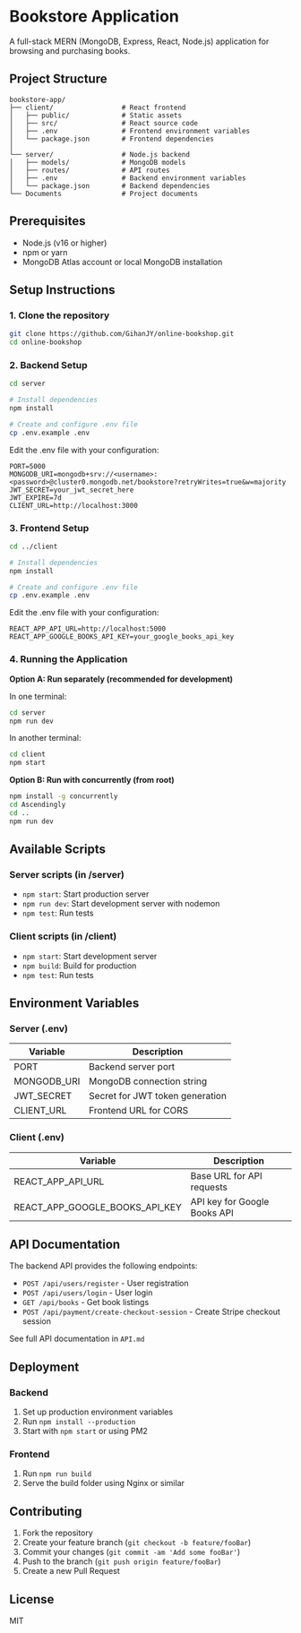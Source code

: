 # Bookstore Application

A full-stack MERN (MongoDB, Express, React, Node.js) application for browsing and purchasing books.

## Project Structure
```
bookstore-app/
├── client/                 # React frontend
│   ├── public/             # Static assets
│   ├── src/                # React source code
│   ├── .env                # Frontend environment variables
│   └── package.json        # Frontend dependencies
│
└── server/                 # Node.js backend
│   ├── models/             # MongoDB models
│   ├── routes/             # API routes
│   ├── .env                # Backend environment variables
│   └── package.json        # Backend dependencies
└── Documents               # Project documents
```

## Prerequisites

- Node.js (v16 or higher)
- npm or yarn
- MongoDB Atlas account or local MongoDB installation

## Setup Instructions

### 1. Clone the repository
```bash
git clone https://github.com/GihanJY/online-bookshop.git
cd online-bookshop
```

### 2. Backend Setup
```bash
cd server

# Install dependencies
npm install

# Create and configure .env file
cp .env.example .env
```

Edit the .env file with your configuration:
```
PORT=5000
MONGODB_URI=mongodb+srv://<username>:<password>@cluster0.mongodb.net/bookstore?retryWrites=true&w=majority
JWT_SECRET=your_jwt_secret_here
JWT_EXPIRE=7d
CLIENT_URL=http://localhost:3000
```

### 3. Frontend Setup
```bash
cd ../client

# Install dependencies
npm install

# Create and configure .env file
cp .env.example .env
```

Edit the .env file with your configuration:
```
REACT_APP_API_URL=http://localhost:5000
REACT_APP_GOOGLE_BOOKS_API_KEY=your_google_books_api_key
```

### 4. Running the Application

**Option A: Run separately (recommended for development)**

In one terminal:
```bash
cd server
npm run dev
```

In another terminal:
```bash
cd client
npm start
```

**Option B: Run with concurrently (from root)**
```bash
npm install -g concurrently
cd Ascendingly
cd ..
npm run dev
```

## Available Scripts

### Server scripts (in /server)
- `npm start`: Start production server
- `npm run dev`: Start development server with nodemon
- `npm test`: Run tests

### Client scripts (in /client)
- `npm start`: Start development server
- `npm build`: Build for production
- `npm test`: Run tests

## Environment Variables

### Server (.env)
| Variable | Description |
|----------|-------------|
| PORT | Backend server port |
| MONGODB_URI | MongoDB connection string |
| JWT_SECRET | Secret for JWT token generation |
| CLIENT_URL | Frontend URL for CORS |

### Client (.env)
| Variable | Description |
|----------|-------------|
| REACT_APP_API_URL | Base URL for API requests |
| REACT_APP_GOOGLE_BOOKS_API_KEY | API key for Google Books API |

## API Documentation
The backend API provides the following endpoints:
- `POST /api/users/register` - User registration
- `POST /api/users/login` - User login
- `GET /api/books` - Get book listings
- `POST /api/payment/create-checkout-session` - Create Stripe checkout session

See full API documentation in `API.md`

## Deployment

### Backend
1. Set up production environment variables
2. Run `npm install --production`
3. Start with `npm start` or using PM2

### Frontend
1. Run `npm run build`
2. Serve the build folder using Nginx or similar

## Contributing
1. Fork the repository
2. Create your feature branch (`git checkout -b feature/fooBar`)
3. Commit your changes (`git commit -am 'Add some fooBar'`)
4. Push to the branch (`git push origin feature/fooBar`)
5. Create a new Pull Request

## License
MIT
